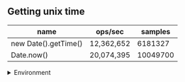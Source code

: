 ## Getting unix time

|name|ops/sec|samples|
|-|-|-|
|new Date().getTime()|12,362,652|6181327|
|Date.now()|20,074,395|10049700|


<details>
<summary>Environment</summary>

* __Machine:__ linux x64 | 4 vCPUs | 7.6GB Mem
* __Run:__ Fri Oct 17 2025 17:30:21 GMT+0000 (Coordinated Universal Time)
* __Node:__ `v24.4.1`
</details>

<!--
{"environment":{"platform":"linux","arch":"x64","cpus":4,"totalMemory":7.59783935546875},"benchmarks":[{"name":"new Date().getTime()","samples":6181327,"opsSec":12362652.046700977},{"name":"Date.now()","samples":10049700,"opsSec":20074395.53366722}]}-->
